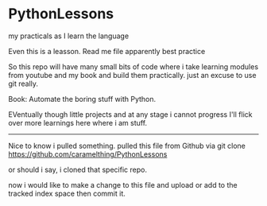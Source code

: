 # PythonLessons
my practicals as I learn the language

Even this is a leasson.
Read me file apparently best practice

So this repo will have many small bits of code where i take learning modules from youtube and my book and build them practically.
just an excuse to use git really.

Book: Automate the boring stuff with Python.

EVentually though little projects and at any stage i cannot progress I'll flick over more learnings here where i am stuff.

****************
Nice to know i pulled something. pulled this file from Github
via git clone https://github.com/caramelthing/PythonLessons

or should i say, i cloned that specific repo.

now i would like to make a change to this file and upload or add to the tracked index space then commit it.
